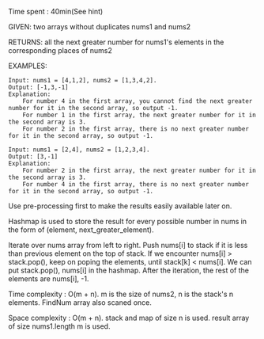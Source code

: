 Time spent : 40min(See hint)

GIVEN: two arrays without duplicates nums1 and nums2

RETURNS: all the next greater number for nums1's elements in the corresponding places of nums2

EXAMPLES:

```
Input: nums1 = [4,1,2], nums2 = [1,3,4,2].
Output: [-1,3,-1]
Explanation:
    For number 4 in the first array, you cannot find the next greater number for it in the second array, so output -1.
    For number 1 in the first array, the next greater number for it in the second array is 3.
    For number 2 in the first array, there is no next greater number for it in the second array, so output -1.
```

```
Input: nums1 = [2,4], nums2 = [1,2,3,4].
Output: [3,-1]
Explanation:
    For number 2 in the first array, the next greater number for it in the second array is 3.
    For number 4 in the first array, there is no next greater number for it in the second array, so output -1.

```



Use pre-processing first to make the results easily available later on.

Hashmap is used to store the result for every possible number in nums in the form of (element, next_greater_element).

Iterate over nums array from left to right. Push nums[i] to stack if it is less than previous element on the top of stack. If we encounter nums[i] > stack.pop(), keep on poping the elements, until stack[k] < nums[i]. We can put stack.pop(), nums[i] in the hashmap. After the iteration, the rest of the elements are nums[i], -1.



Time complexity : O(m + n). m is the size of nums2, n is the stack's n elements. FindNum array also scaned once.

Space complexity : O(m + n). stack and map of size n is used. result array of size nums1.length m is used.